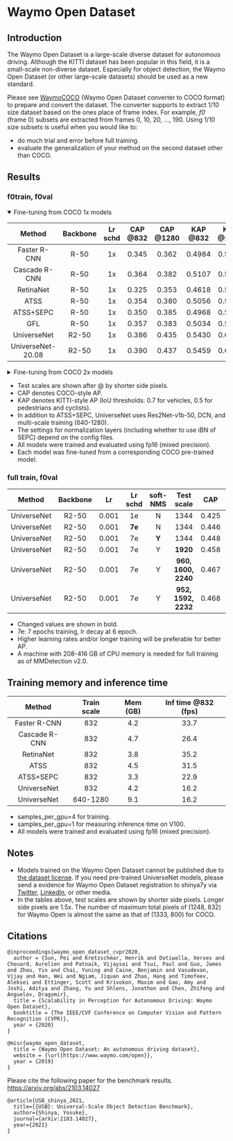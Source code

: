 # Waymo Open Dataset

## Introduction

<!-- [DATASET] -->

The Waymo Open Dataset is a large-scale diverse dataset for autonomous driving.
Although the KITTI dataset has been popular in this field, it is a small-scale non-diverse dataset.
Especially for object detection, the Waymo Open Dataset (or other large-scale datasets) should be used as a new standard.

Please see [WaymoCOCO](https://github.com/shinya7y/WaymoCOCO) (Waymo Open Dataset converter to COCO format) to prepare and convert the dataset.
The converter supports to extract 1/10 size dataset based on the ones place of frame index.
For example, *f0* (frame 0) subsets are extracted from frames 0, 10, 20, ..., 190.
Using 1/10 size subsets is useful when you would like to:
- do much trial and error before full training.
- evaluate the generalization of your method on the second dataset other than COCO.


## Results

### f0train, f0val

<details open>
<summary>Fine-tuning from COCO 1x models</summary>

|      Method       | Backbone | Lr schd | CAP @832 | CAP @1280 | KAP @832 | KAP @1280 |
| :---------------: | :------: | :-----: | :------: | :-------: | :------: | :-------: |
|   Faster R-CNN    |   R-50   |   1x    |  0.345   |   0.362   |  0.4984  |  0.5265   |
|   Cascade R-CNN   |   R-50   |   1x    |  0.364   |   0.382   |  0.5107  |  0.5388   |
|     RetinaNet     |   R-50   |   1x    |  0.325   |   0.353   |  0.4618  |  0.5066   |
|       ATSS        |   R-50   |   1x    |  0.354   |   0.380   |  0.5056  |  0.5438   |
|     ATSS+SEPC     |   R-50   |   1x    |  0.350   |   0.385   |  0.4968  |  0.5494   |
|        GFL        |   R-50   |   1x    |  0.357   |   0.383   |  0.5034  |  0.5423   |
|    UniverseNet    |  R2-50   |   1x    |  0.386   |   0.435   |  0.5430  |  0.6061   |
| UniverseNet-20.08 |  R2-50   |   1x    |  0.390   |   0.437   |  0.5459  |  0.6091   |

</details>

<details>
<summary>Fine-tuning from COCO 2x models</summary>

|      Method       | Backbone | Lr schd | CAP @832 | KAP @832 |
| :---------------: | :------: | :-----: | :------: | :------: |
|   Faster R-CNN    |   R-50   |   1x    |  0.347   |  0.4997  |
|     RetinaNet     |   R-50   |   1x    |  0.326   |  0.4630  |
|    UniverseNet    |  R2-50   |   1x    |  0.391   |  0.5475  |
|    UniverseNet    |  R2-50   |   2x    |  0.390   |  0.5505  |
| UniverseNet-20.08 |  R2-50   |   1x    |  0.397   |  0.5539  |

</details>

- Test scales are shown after @ by shorter side pixels.
- CAP denotes COCO-style AP.
- KAP denotes KITTI-style AP (IoU thresholds: 0.7 for vehicles, 0.5 for pedestrians and cyclists).
- In addition to ATSS+SEPC, UniverseNet uses Res2Net-v1b-50, DCN, and multi-scale training (640-1280).
- The settings for normalization layers (including whether to use iBN of SEPC) depend on the config files.
- All models were trained and evaluated using fp16 (mixed precision).
- Each model was fine-tuned from a corresponding COCO pre-trained model.


### full train, f0val

|   Method    | Backbone |  Lr   | Lr schd | soft-NMS |     Test scale      |  CAP  |  KAP   |
| :---------: | :------: | :---: | :-----: | :------: | :-----------------: | :---: | :----: |
| UniverseNet |  R2-50   | 0.001 |   1e    |    N     |        1344         | 0.425 |   -    |
| UniverseNet |  R2-50   | 0.001 | **7e**  |    N     |        1344         | 0.446 | 0.6160 |
| UniverseNet |  R2-50   | 0.001 |   7e    |  **Y**   |        1344         | 0.448 | 0.6217 |
| UniverseNet |  R2-50   | 0.001 |   7e    |    Y     |      **1920**       | 0.458 | 0.6383 |
| UniverseNet |  R2-50   | 0.001 |   7e    |    Y     | **960, 1600, 2240** | 0.467 | 0.6502 |
| UniverseNet |  R2-50   | 0.001 |   7e    |    Y     | **952, 1592, 2232** | 0.468 | 0.6510 |

- Changed values are shown ​​in bold.
- 7e: 7 epochs training, lr decay at 6 epoch.
- Higher learning rates and/or longer training will be preferable for better AP.
- A machine with 208-416 GB of CPU memory is needed for full training as of MMDetection v2.0.


## Training memory and inference time

|    Method     | Train scale | Mem (GB) | Inf time @832 (fps) |
| :-----------: | :---------: | :------: | :-----------------: |
| Faster R-CNN  |     832     |   4.2    |        33.7         |
| Cascade R-CNN |     832     |   4.7    |        26.4         |
|   RetinaNet   |     832     |   3.8    |        35.2         |
|     ATSS      |     832     |   4.5    |        31.5         |
|   ATSS+SEPC   |     832     |   3.3    |        22.9         |
|  UniverseNet  |     832     |   4.2    |        16.2         |
|  UniverseNet  |  640-1280   |   9.1    |        16.2         |

- samples_per_gpu=4 for training.
- samples_per_gpu=1 for measuring inference time on V100.
- All models were trained and evaluated using fp16 (mixed precision).


## Notes

- Models trained on the Waymo Open Dataset cannot be published due to [the dataset license](https://waymo.com/open/terms/).
  If you need pre-trained UniverseNet models, please send a evidence for Waymo Open Dataset registration to shinya7y via [Twitter](https://twitter.com/shinya7y), [LinkedIn](https://www.linkedin.com/in/yosukeshinya), or other media.
- In the tables above, test scales are shown by shorter side pixels. Longer side pixels are 1.5x.
  The number of maximum total pixels of (1248, 832) for Waymo Open is almost the same as that of (1333, 800) for COCO.


## Citations

```
@inproceedings{waymo_open_dataset_cvpr2020,
  author = {Sun, Pei and Kretzschmar, Henrik and Dotiwalla, Xerxes and Chouard, Aurelien and Patnaik, Vijaysai and Tsui, Paul and Guo, James and Zhou, Yin and Chai, Yuning and Caine, Benjamin and Vasudevan, Vijay and Han, Wei and Ngiam, Jiquan and Zhao, Hang and Timofeev, Aleksei and Ettinger, Scott and Krivokon, Maxim and Gao, Amy and Joshi, Aditya and Zhang, Yu and Shlens, Jonathon and Chen, Zhifeng and Anguelov, Dragomir},
  title = {Scalability in Perception for Autonomous Driving: Waymo Open Dataset},
  booktitle = {The IEEE/CVF Conference on Computer Vision and Pattern Recognition (CVPR)},
  year = {2020}
}
```

```
@misc{waymo_open_dataset,
  title = {Waymo Open Dataset: An autonomous driving dataset},
  website = {\url{https://www.waymo.com/open}},
  year = {2019}
}
```

Please cite the following paper for the benchmark results.
https://arxiv.org/abs/2103.14027

```
@article{USB_shinya_2021,
  title={{USB}: Universal-Scale Object Detection Benchmark},
  author={Shinya, Yosuke},
  journal={arXiv:2103.14027},
  year={2021}
}
```
